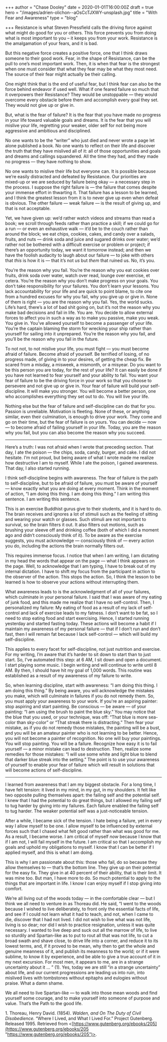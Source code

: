 +++
author = "Chase Dooley"
date = 2020-01-01T16:00:00Z
draft = true
hero = "/images/adrien-olichon--aOsCcTJXWY-unsplash.jpg"
title = "With Fear and Awareness"
type = "blog"

+++
Resistance is what Steven Pressfield calls the driving force against what might do good for you or others. This force prevents you from doing what is most important to you – it keeps you from your work. Resistance is the amalgamation of your fears, and it is bad.

But this negative force creates a positive force, one that I think draws someone to their good work. Fear, in the shape of Resistance, can be the pull to one’s most important work. Then, it is when that fear is the strongest when one must consider that what they fear may be what they most need. The source of their fear might actually be their calling.

One might think that is the end of useful fear, but I think fear can also be the force behind endeavor if used well. What if one feared failure so much that it overpowers their Resistance? They would be unstoppable — they would overcome every obstacle before them and accomplish every goal they set. They would not give up or give in.

But, what is the fear of failure? It is the fear that you have made no progress in your life toward valuable goals and dreams. It is the fear that you will mislive your life, regretting your weaker, older self for not being more aggressive and ambitious and disciplined.

No one wants to be the “writer” who just died and never wrote a page let alone published a book. No one wants to reflect on their life and discover the truth that they have mislived all of it: all of those opportunities and goals and dreams and callings squandered. All the time they had, and they made no progress — they have nothing to show.

No one wants to mislive their life but everyone can. It is possible because we’re easily distracted and defeated by Resistance. Our priorities are mixed-up or we are seduced by failure being okay — a necessary step in the process. I suppose the right failure is — the failure that comes despite your immense effort in thwarting it. That failure has a lesson to be learned, and I think the greatest lesson from it is to never give up even when defeat is obvious. The other failure — weak failure — is the result of giving up, and that is not acceptable.

Yet, we have given up: we’d rather watch videos and streams than read a book; we scroll through feeds rather than practice a skill; if we could go for a run — or even an exhaustive walk — it’d be to the couch rather than around the block; we eat chips, cookies, cakes, and candy over a salads, fruits, and nuts — drink soda and juice and sugared drinks over water; we’d rather not be bothered with a difficult exercise or problem or project; if there’s an opportunity today, we want it tomorrow instead; and then we have the foolish audacity to laugh about our failure — to joke with others that _this_ is how it is — that it’s not _us_ but _them_ that ruined us. No, it’s you.

You’re the reason why you fail. You’re the reason why you eat cookies over fruits, drink soda over water, watch over read, lounge over exercise, et cetera. You’re the reason why you don’t make progress on your goals. You don’t take responsibility for your failures. You don’t learn your lessons. You lack accountability for your life and are quick to point blame, to cite one from a hundred excuses for why you fail, why you give up or give in. None of them is right — you are the reason why you fail. Yes, the world sucks. Life’s hard, there’s a lot of bad shit going on, but it’s not the reason why you make bad decisions and fail in life. You are. You decide to allow external forces to affect you in such a way as to make you passive, make you weak. You give in. You’ve allowed yourself to become a passenger of your life. You’re the captain blaming the storm for wrecking your ship rather than yourself for sailing into it unprepared. You’re the reason why you fail, and you’ll be the reason why you fail in the future.

To not not, to not mislive your life, you must fight — you must become afraid of failure. Become afraid of yourself. Be terrified of losing, of no progress made, of giving in to your desires, of getting the cheap fix. Be scared from a misday, a misweek, a mismonth, or a misyear. Do you want to be this person you are today, for the rest of your life? It can easily be done if you have not learned to fear yourself and your ability to fail. You want your fear of failure to be the driving force in your work so that you choose to persevere and not give up or give in. Your fear of failure will build your self-discipline. It will make you stronger. You will become a better person, one who accomplishes everything they set out to do. You will live your life.

Nothing else but the fear of failure and self-discipline can do that for you. Passion is unreliable. Motivation is fleeting. None of these, or anything similar, even their culmination, is enough to drive your work. They come and go on their time, but the fear of failure is on yours. You can decide — now — to become afraid of failing yourself in your life. Today, you are the reason why you fail, but you can also become the reason why you succeed.

***

Here’s a truth: I was not afraid when I wrote that preceding section. That day, I ate the poison — the chips, soda, candy, burger, and cake. I did not hesitate. I’m not proud, but being aware of what I wrote made me realize how destructive I am to myself. While I ate the poison, I gained awareness. That day, I also started running.

I think self-discipline begins with awareness. The fear of failure is the path to self-discipline, but to be afraid of failure, you must be aware of yourself — know exactly what you are doing at every moment. Think in the moment of action, “I am doing this thing. I am doing this thing.” I am writing this sentence. I am writing this sentence.

This is an exercise Buddhist gurus give to their students, and it is hard to do. The brain receives and ignores a lot of stimuli such as the feeling of sitting and wearing your watch or glasses. Such stimuli are not important to survival, so the brain filters it out. It also filters out motions, such as brushing your sleeve off and drinking coffee (both of which I did a moment ago and didn’t consciously think of it). To be aware as the exercise suggests, you must acknowledge — consciously think of — every action you do, including the actions the brain normally filters out.

This requires immense focus. I notice that when I am writing, I am dictating in my head the words that appear on the page — what I think appears on the page. Well, to acknowledge that I am typing, I have to break out of my internal dictation. I have to shift my focus from the participant in action to the observer of the action. This stops the action. So, I think the lesson to be learned is how to observe your actions without interrupting them.

What awareness leads to is the acknowledgment of all of your failures, which culminate in your personal failure. I said that I was aware of my eating of junk food, and this made me realize that I have no self-control. Then, I personalized my failure: My eating of food as a result of my lack of self-control and lack of exercise leads to my fatness. I don’t want to be fat, so I need to stop eating food and start exercising. Hence, I started running yesterday and started fasting today. These actions will become a habit if I maintain my awareness of my personal failure — that if I don’t run and don’t fast, then I will remain fat because I lack self-control — which will build my self-discipline.

This applies to every facet for self-discipline, not just nutrition and exercise. For my writing, I’m aware that it’s harder to sit down to start than to just start. So, I’ve automated this step: at 6 AM, I sit down and open a document. I start playing some music. I begin writing and will continue to write until 8 AM. By then, I should have hit my goal of 1,000 words. This routine was established as a result of my awareness of my failure to write.

So, when learning discipline, start with awareness: “I am doing this thing. I am doing this thing.” By being aware, you will acknowledge the mistakes you make, which will culminate in failures if you do not remedy them. So, you must apply your awareness to your work. If you're an aspiring painter: stop aspiring and start painting. Be conscious — be aware — of your painting: “I am using the brush to paint the blue sky.” You may notice that the blue that you used, or your technique, was off: “That blue is more sea-color than sky-color” or “That streak there is distracting.” Then fear your mistake, as if you do not remedy those mistakes, the painting will be a bust, and you will be an amateur painter who is not learning to be better. Hence, you will not become a painter of recognition. No one will buy your paintings. You will stop painting. You will be a failure. Recognize how easy it is to fail yourself — a minor mistake can lead to destruction. Then, realize some remedies for those mistakes: “I will use some white and light blue to blend that darker blue streak into the setting.” The point is to use your awareness of yourself to enable your fear of failure which will result in solutions that will become actions of self-discipline.

***

I learned from awareness that I am my biggest obstacle. For a long time, I have felt tension: it lived in my mind, in my gut, in my shoulders. It felt like two opposite pulling themselves apart: the failing self and the potential self. I knew that I had the potential to do great things, but I allowed my failing self to tug harder by giving into my failures. Each failure enabled the failing self to tug harder. The weaker potential self was a just-noticeable tension.

After a while, I became sick of the tension. I hate being a failure, yet in every way I allow myself to be one. I allow myself to be influenced by external forces such that I chased what felt good rather than what was good for me. As a result, I became worse. I am critical of myself _now_ because I know that if I am not, I will fail myself in the future. I am critical so that I accomplish my goals and uphold my obligations to myself. I know that I can be better if I applied myself, and this is what I am doing.

This is why I am passionate about this: those who fail, do so because they allow themselves to — that’s the bottom line. They give up on their potential for the easy fix. They give in at 40 percent of their ability, that is their limit. It was mine too. But man, I have more to do. So much potential to apply to the things that are important in life. I know I can enjoy myself if I stop giving into comfort.

We’re all living out of the woods today — in the comfortable clear — but I think we all need to venture in as Thoreau did. He said, “I went to the woods because I wished to live deliberately, to front only the essential facts of life, and see if I could not learn what it had to teach, and not, when I came to die, discover that I had not lived. I did not wish to live what was not life, living is so dear; nor did I wish to practice resignation, unless it was quite necessary. I wanted to live deep and suck out all the marrow of life, to live so sturdily and Spartan-like as to put to rout all that was not life, to cut a broad swath and shave close, to drive life into a corner, and reduce it to its lowest terms, and, if it proved to be mean, why then to get the whole and genuine meanness of it, and publish its meanness to the world; or if it were sublime, to know it by experience, and be able to give a true account of it in my next excursion. For most men, it appears to me, are in a strange uncertainty about it … ” (1). Yes, today we are still “in a strange uncertainty” about life, and our current progressions are leading us into ruin, into mislived lives with tombstones without epitaphs and eulogies without praise. What a damn shame.

We all need to live Spartan-like — to walk into those mean woods and find yourself some courage, and to make yourself into someone of purpose and value. That’s the Path to the good life.

1\. Thoreau, Henry David. (1854). _Walden, and On The Duty of Civil Disobedience._ “Where I Lived, and What I Lived For.” Project Gutenberg. Released 1995. Retrieved from <[https://www.gutenberg.org/ebooks/205](https://www.gutenberg.org/ebooks/205 "https://www.gutenberg.org/ebooks/205")>.